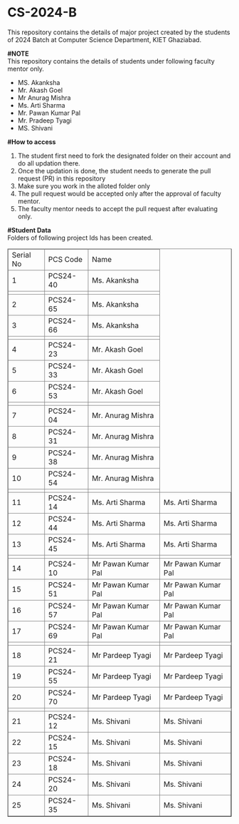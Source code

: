 # CS-2024-B
This repository contains the details of major project created by the students of 2024 Batch at Computer Science Department, KIET Ghaziabad.<br>

<b>#NOTE</b><br>
This repository contains the details of students under following faculty mentor only.<br>
<ul>
  <li>MS. Akanksha</li>
  <li>Mr. Akash Goel</li>
  <li>Mr Anurag Mishra</li>
  <li>Ms. Arti Sharma</li>
  <li>Mr. Pawan Kumar Pal</li>
  <li>Mr. Pradeep Tyagi</li>
  <li>MS. Shivani</li>
</ul>
  
<b>#How to access</b><br>
<ol>
  <li>The student first need to fork the designated folder on their account and do all updation there.</li>
  <li>Once the updation is done, the student needs to generate the pull request (PR) in this repository</li>
  <li>Make sure you work in the alloted folder only</li>
  <li>The pull request would be accepted only after the approval of faculty mentor.</li>
  <li>The faculty mentor needs to accept the pull request after evaluating only.</li>
 </ol>

<b>#Student Data</b><br>
Folders of following project Ids has been created.<br>
<table border="1">
  <thead>
    <tr>
  <td>Serial No</td>
  <td>PCS Code</td>
  <td>Name</td>
  <td style="display: none;">guide name</td>
</tr>

<tr>
  <td>1</td>
  <td>PCS24-40</td>
  <td>Ms. Akanksha</td>
</tr>

<tr>
  <td></td>
  <td></td>
  <td></td>
</tr>

<tr>
  <td>2</td>
  <td>PCS24-65</td>
  <td>Ms. Akanksha</td>
</tr>

<tr>
  <td>3</td>
  <td>PCS24-66</td>
  <td>Ms. Akanksha</td>
</tr>

<tr>
  <td></td>
  <td></td>
  <td></td>
</tr>

<tr>
  <td>4</td>
  <td>PCS24-23</td>
  <td>Mr. Akash Goel</td>
</tr>

<tr>
  <td>5</td>
  <td>PCS24-33</td>
  <td>Mr. Akash Goel</td>
</tr>

<tr>
  <td>6</td>
  <td>PCS24-53</td>
  <td>Mr. Akash Goel</td>
</tr>

<tr>
  <td></td>
  <td></td>
  <td></td>
</tr>

<tr>
  <td>7</td>
  <td>PCS24-04</td>
  <td>Mr. Anurag Mishra</td>
</tr>

<tr>
  <td>8</td>
  <td>PCS24-31</td>
  <td>Mr. Anurag Mishra</td>
</tr>

<tr>
  <td>9</td>
  <td>PCS24-38</td>
  <td>Mr. Anurag Mishra</td>
</tr>

<tr>
  <td>10</td>
  <td>PCS24-54</td>
  <td>Mr. Anurag Mishra</td>
</tr>

<tr>
  <td></td>
  <td></td>
  <td></td>
</tr>
<tr>
    <td>11</td>
    <td>PCS24-14</td>
    <td>Ms. Arti Sharma</td>
    <td>Ms. Arti Sharma</td>
</tr>

<tr>
    <td>12</td>
    <td>PCS24-44</td>
    <td>Ms. Arti Sharma</td>
    <td>Ms. Arti Sharma</td>
</tr>

<tr>
    <td>13</td>
    <td>PCS24-45</td>
    <td>Ms. Arti Sharma</td>
    <td>Ms. Arti Sharma</td>
</tr>

<tr>
  <td></td>
  <td></td>
  <td></td>
</tr>
<tr>
    <td>14</td>
    <td>PCS24-10</td>
    <td>Mr Pawan Kumar Pal</td>
    <td>Mr Pawan Kumar Pal</td>
</tr>

<tr>
    <td>15</td>
    <td>PCS24-51</td>
    <td>Mr Pawan Kumar Pal</td>
    <td>Mr Pawan Kumar Pal</td>
</tr>

<tr>
    <td>16</td>
    <td>PCS24-57</td>
    <td>Mr Pawan Kumar Pal</td>
    <td>Mr Pawan Kumar Pal</td>
</tr>

<tr>
    <td>17</td>
    <td>PCS24-69</td>
    <td>Mr Pawan Kumar Pal</td>
    <td>Mr Pawan Kumar Pal</td>
</tr>

<tr>
  <td></td>
  <td></td>
  <td></td>
</tr>
<tr>
    <td>18</td>
    <td>PCS24-21</td>
    <td>Mr Pardeep Tyagi</td>
    <td>Mr Pardeep Tyagi</td>
</tr>

<tr>
    <td>19</td>
    <td>PCS24-55</td>
    <td>Mr Pardeep Tyagi</td>
    <td>Mr Pardeep Tyagi</td>
</tr>

<tr>
    <td>20</td>
    <td>PCS24-70</td>
    <td>Mr Pardeep Tyagi</td>
    <td>Mr Pardeep Tyagi</td>
</tr>

<tr>
  <td></td>
  <td></td>
  <td></td>
</tr>
<tr>
    <td>21</td>
    <td>PCS24-12</td>
    <td>Ms. Shivani</td>
    <td>Ms. Shivani</td>
</tr>

<tr>
    <td>22</td>
    <td>PCS24-15</td>
    <td>Ms. Shivani</td>
    <td>Ms. Shivani</td>
</tr>

<tr>
    <td>23</td>
    <td>PCS24-18</td>
    <td>Ms. Shivani</td>
    <td>Ms. Shivani</td>
</tr>

<tr>
    <td>24</td>
    <td>PCS24-20</td>
    <td>Ms. Shivani</td>
    <td>Ms. Shivani</td>
</tr>

<tr>
    <td>25</td>
    <td>PCS24-35</td>
    <td>Ms. Shivani</td>
    <td>Ms. Shivani</td>
</tr>

    
  <tbody>
  

  </tbody>
</table>
